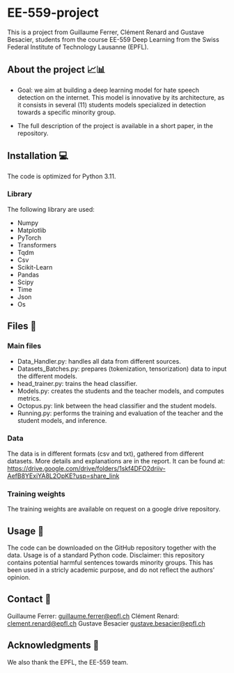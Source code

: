 # EE-559-project

This is a project from Guillaume Ferrer, Clément Renard and Gustave Besacier, students from the course EE-559 Deep Learning from the Swiss Federal Institute of Technology Lausanne (EPFL).

## About the project 📈📊

- Goal: we aim at building a deep learning model for hate speech detection on the internet. This model is innovative by its architecture, as it consists in several (11) students models specialized in detection towards a specific minority group. 

- The full description of the project is available in a short paper, in the repository.


## Installation 💻
The code is optimized for Python 3.11.


### Library

The following library are used:
- Numpy
- Matplotlib
- PyTorch
- Transformers
- Tqdm
- Csv
- Scikit-Learn
- Pandas
- Scipy
- Time
- Json
- Os

## Files 📁

### Main files
- Data_Handler.py: handles all data from different sources.
- Datasets_Batches.py: prepares (tokenization, tensorization) data to input the different models.
- head_trainer.py: trains the head classifier.
- Models.py: creates the students and the teacher models, and computes metrics.
- Octopus.py: link between the head classifier and the student models.
- Running.py: performs the training and evaluation of the teacher and the student models, and inference. 

### Data
The data is in different formats (csv and txt), gathered from different datasets. More details and explanations are in the report. 
It can be found at: https://drive.google.com/drive/folders/1skf4DFO2driiv-AefB8YExiYA8L2OpKE?usp=share_link

### Training weights
The training weights are available on request on a google drive repository.

## Usage 🫳
The code can be downloaded on the GitHub repository together with the data. Usage is of a standard Python code.
Disclaimer: this repository contains potential harmful sentences towards minority groups. This has been used in a stricly academic purpose, and do not reflect the authors' opinion.

## Contact 📒

Guillaume Ferrer: guillaume.ferrer@epfl.ch
Clément Renard:   clement.renard@epfl.ch
Gustave Besacier  gustave.besacier@epfl.ch

## Acknowledgments 🤗

We also thank the EPFL, the EE-559 team.
